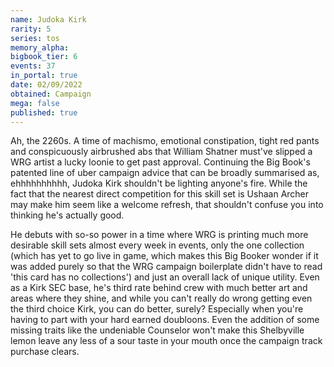 ```yaml
---
name: Judoka Kirk
rarity: 5
series: tos
memory_alpha:
bigbook_tier: 6
events: 37
in_portal: true
date: 02/09/2022
obtained: Campaign
mega: false
published: true
---
```


Ah, the 2260s. A time of machismo, emotional constipation, tight red pants and conspicuously airbrushed abs that William Shatner must've slipped a WRG artist a lucky loonie to get past approval. Continuing the Big Book's patented line of uber campaign advice that can be broadly summarised as, ehhhhhhhhhh, Judoka Kirk shouldn't be lighting anyone's fire. While the fact that the nearest direct competition for this skill set is Ushaan Archer may make him seem like a welcome refresh, that shouldn't confuse you into thinking he's actually good. 

He debuts with so-so power in a time where WRG is printing much more desirable skill sets almost every week in events, only the one collection (which has yet to go live in game, which makes this Big Booker wonder if it was added purely so that the WRG campaign boilerplate didn't have to read 'this card has no collections') and just an overall lack of unique utility. Even as a Kirk SEC base, he's third rate behind crew with much better art and areas where they shine, and while you can't really do wrong getting even the third choice Kirk, you can do better, surely? Especially when you're having to part with your hard earned doubloons. Even the addition of some missing traits like the undeniable Counselor won't make this Shelbyville lemon leave any less of a sour taste in your mouth once the campaign track purchase clears.
